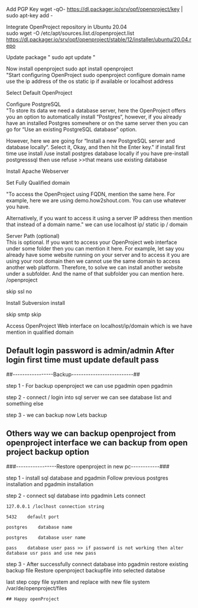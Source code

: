 		
Add PGP Key	
 wget -qO- https://dl.packager.io/srv/opf/openproject/key | sudo apt-key add -	
		
Integrate OpenProject repository in Ubuntu 20.04	
 sudo wget -O /etc/apt/sources.list.d/openproject.list https://dl.packager.io/srv/opf/openproject/stable/12/installer/ubuntu/20.04.repo	
		
Update package	"
 sudo apt update
"	
		
Now install openproject	
 sudo apt install openproject	
"Start configuring OpenProject
 sudo openproject configure	
 domain name use the ip address of the os static ip if available or localhost address
		
Select Default OpenProject 		
		
Configure PostgreSQL		
"To store its data we need a database server, here the OpenProject offers you an option to automatically install “Postgres“, however, if you already have an installed Postgres somewhere or on the same server then you can go for “Use an existing PostgreSQL database” option.

However, here we are going for “Install a new PostgreSQL server and database locally“. Select it, Okay, and then hit the Enter key."	if install first time use install /use install postgres database locally         if you have pre-install postgresssql then use refuse >>that means use existing database	
		
Install Apache Webserver		
		
Set Fully Qualified domain
		
"To access the OpenProject using FQDN, mention the same here. For example, here we are using demo.how2shout.com. You can use whatever you have.

Alternatively, if you want to access it using a server IP address then mention that instead of a domain name."	we can use localhost ip/ static ip / domain	
		
Server Path (optional)		
This is optional. If you want to access your OpenProject web interface under some folder then you can mention it here. For example, let say you already have some website running on your server and to access it you are using your root domain then we cannot use the same domain to access another web platform. Therefore, to solve we can install another website under a subfolder. And the name of that subfolder you can mention here.	/openproject	
		
skip ssl	no	
		
Install Subversion	install	
		
skip smtp	skip	
		
Access OpenProject Web interface	on localhost/ip/domain which is we have mention in qualified domain 	
		
## Default login password is 	admin/admin	After login first time must update default pass
		
##-----------------Backup--------------------------##		
		
		
step 1 - For backup openproject we can use pgadmin	open pgadmin	
		
step 2 - connect / login into sql server	we can see database list and something else	
		
step 3 - we can backup now 	Lets backup	
		
## Others way we can backup openproject from openproject interface	we can backup from open project backup option	
		
###-----------------Restore openproject in new pc------------###
		
		
step 1 -  install sql database and pgadmin 	Follow previous postgres installation and pgadmin installation	
		
step 2 - connect sql database into pgadmin	Lets connect	
		
	127.0.0.1 /loclhost	connection string
		
	5432	default port
		
	postgres	database name
		
	postgres	database user name
		
	pass	database user pass >> if password is not working then alter database usr pass and use new pass
step 3 - After successfully connect database into pgadmin restore existing backup file	Restore openproject backupfile into selected databse	
		
last step copy file system and replace with new file system	/var/de/openproject/files	
		
	## Happy openProject	
